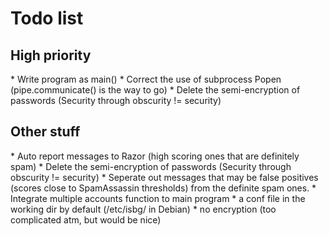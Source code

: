 <h1> Todo list </h1>

<h2> High priority </h2>
* Write program as main()
* Correct the use of subprocess Popen (pipe.communicate() is the way to go)
* Delete the semi-encryption of passwords (Security through obscurity !=
  security)

<h2> Other stuff </h2>
* Auto report messages to Razor (high scoring ones that are definitely spam)
* Delete the semi-encryption of passwords (Security through obscurity !=
  security)
* Seperate out messages that may be false positives (scores
  close to SpamAssassin thresholds) from the definite spam ones.
* Integrate multiple accounts function to main program
    * a conf file in the working dir by default (/etc/isbg/ in Debian)
    * no encryption (too complicated atm, but would be nice)
